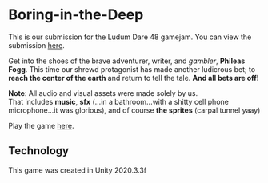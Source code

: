 # Boring-in-the-Deep

This is our submission for the Ludum Dare 48 gamejam. You can view the submission [here](https://ldjam.com/events/ludum-dare/48/boring-in-the-deep).

Get into the shoes of the brave adventurer, writer, and *gambler*, **Phileas Fogg**. This time our shrewd protagonist has made another ludicrous bet; to **reach the center of the earth** and return to tell the tale.
**And all bets are off!**

**Note**: All audio and visual assets were made solely by us.  
That includes **music**, **sfx** (...in a bathroom...with a shitty cell phone microphone...it was glorious), and of course **the sprites** (carpal tunnel yaay)

Play the game [here](https://learus.itch.io/boring-in-the-deep).

## Technology

This game was created in Unity 2020.3.3f
